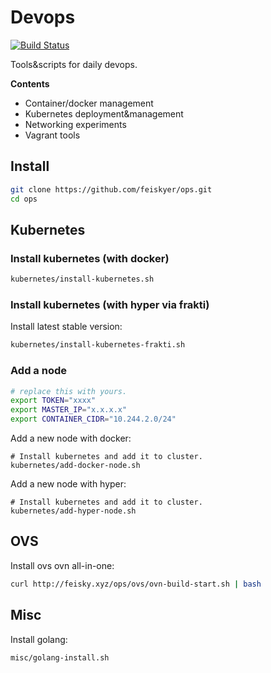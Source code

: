# Devops

[![Build Status](https://travis-ci.org/feiskyer/ops.svg?branch=master)](https://travis-ci.org/feiskyer/ops) 

Tools&scripts for daily devops.

**Contents**

- Container/docker management
- Kubernetes deployment&management
- Networking experiments
- Vagrant tools

## Install

```sh
git clone https://github.com/feiskyer/ops.git
cd ops
```

## Kubernetes

### Install kubernetes (with docker)

```sh
kubernetes/install-kubernetes.sh
```

### Install kubernetes (with hyper via frakti)

Install latest stable version:

```sh
kubernetes/install-kubernetes-frakti.sh
```

### Add a node

```sh
# replace this with yours.
export TOKEN="xxxx"
export MASTER_IP="x.x.x.x"
export CONTAINER_CIDR="10.244.2.0/24"
```

Add a new node with docker:

```
# Install kubernetes and add it to cluster.
kubernetes/add-docker-node.sh
```

Add a new node with hyper:

```
# Install kubernetes and add it to cluster.
kubernetes/add-hyper-node.sh
```

## OVS

Install ovs ovn all-in-one:

```sh
curl http://feisky.xyz/ops/ovs/ovn-build-start.sh | bash
```

## Misc

Install golang:

```sh
misc/golang-install.sh
```
